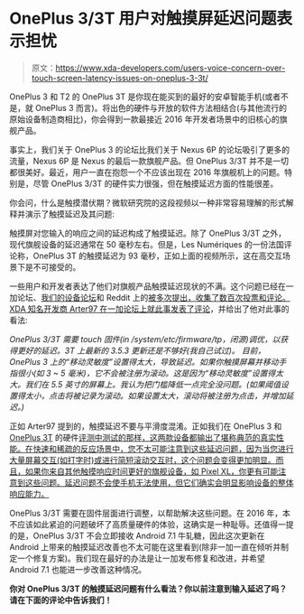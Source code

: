 # OnePlus 3/3T 用户对触摸屏延迟问题表示担忧

> 原文：<https://www.xda-developers.com/users-voice-concern-over-touch-screen-latency-issues-on-oneplus-3-3t/>

OnePlus 3 和 T2 的 OnePlus 3T 是你现在能买到的最好的安卓智能手机(或者不是，就 OnePlus 3 而言)。将出色的硬件与开放的软件方法相结合(与其他流行的原始设备制造商相比)，你会得到一款最接近 2016 年开发者场景中的旧核心的旗舰产品。

事实上，我们关于 OnePlus 3 的论坛比我们关于 Nexus 6P 的论坛吸引了更多的流量，Nexus 6P 是 Nexus 的最后一款旗舰产品。但 OnePlus 3/3T 并不是一切都很美好。最近，用户一直在抱怨一个不应该出现在 2016 年旗舰机上的问题。特别是，尽管 OnePlus 3/3T 的硬件实力很强，但在触摸延迟方面的性能很差。

你会问，什么是触摸潜伏期？微软研究院的这段视频以一种非常容易理解的形式解释并演示了触摸延迟及其问题:

触摸屏对您输入的响应之间的延迟构成了触摸延迟。除了 OnePlus 3/3T 之外，现代旗舰设备的延迟通常在 50 毫秒左右。但是，Les Numériques 的一份法国评论称，OnePlus 3T 的触摸延迟为 93 毫秒，正如上面的视频所示，这在高交互场景下是不可接受的。

一些用户和开发者表达了他们对旗舰产品触摸延迟现状的不满。这个问题已经在一加论坛、[我们的设备论坛](http://forum.xda-developers.com/oneplus-3/help/oneplus3-touch-latency-bad-t3503820)和 Reddit 上的[被多次提出，收集了数百次投票和评论。](https://www.reddit.com/r/oneplus/comments/5fhk84/help_us_raise_awareness_about_the_touchscreen/) [XDA 知名开发商 Arter97 在一加论坛上就此事发表了评论](https://forums.oneplus.net/threads/touch-latency-on-the-oneplus-3-3t.475870/)，并给出了他对此事的看法:

*OnePlus 3/3T 需要 touch 固件(in /system/etc/firmware/tp，闭源)调优，以获得更好的延迟。3T 上最新的 3.5.3 更新还是不够好(我自己试过)。* *目前，OnePlus 3 上的“移动灵敏度”设置得太大，导致延迟。如果你触摸屏幕并移动手指很小(如 3 ~ 5 毫米)，它不会被注册为滚动。这是因为“移动灵敏度”设置得太大。我们在 5.5 英寸的屏幕上。我认为把门槛降低一点完全没问题。(如果阈值设置得太小，点击将被记录为滚动。如果设置太大，滚动将被注册为点击，并增加延迟。)*

正如 Arter97 提到的，触摸延迟不要与平滑度混淆。正如我们在 OnePlus 3 和 [OnePlus 3T](https://www.xda-developers.com/oneplus-3t-xda-review-what-has-changed-and-by-how-much/) 的硬件[评测中测试的那样，这两款设备都输出了堪称典范的真实性能。在快速和稀疏的反应场景中，您不太可能注意到这些延迟问题，因为当您进行大量屏幕交互(如打字时)或进行简短滚动交互时，这个问题会变得更加明显。而且，如果你来自其他触摸响应时间更好的旗舰设备，如 Pixel XL，你更有可能注意到这些问题。延迟问题不会使手机无法使用，但它们确实会明显影响设备的整体响应能力。](https://www.xda-developers.com/oneplus-3-xda-review/)

OnePlus 3/3T 需要在固件层面进行调整，以帮助解决这些问题。在 2016 年，本不应该如此紧迫的问题破坏了高质量硬件的体验，这确实是一种耻辱。还值得一提的是，OnePlus 3/3T 不会立即接收 Android 7.1 牛轧糖，因此这次更新在 Android 上带来的触摸延迟改善也不太可能在这里看到(除非一加一直在倾听并制定一个修复方案)。我们现在最好的办法是让一加发布修复和改进，并希望 Android 7.1 也能进一步改善这种情况。

**你对 OnePlus 3/3T 的触摸延迟问题有什么看法？你以前注意到输入延迟了吗？请在下面的评论中告诉我们！**